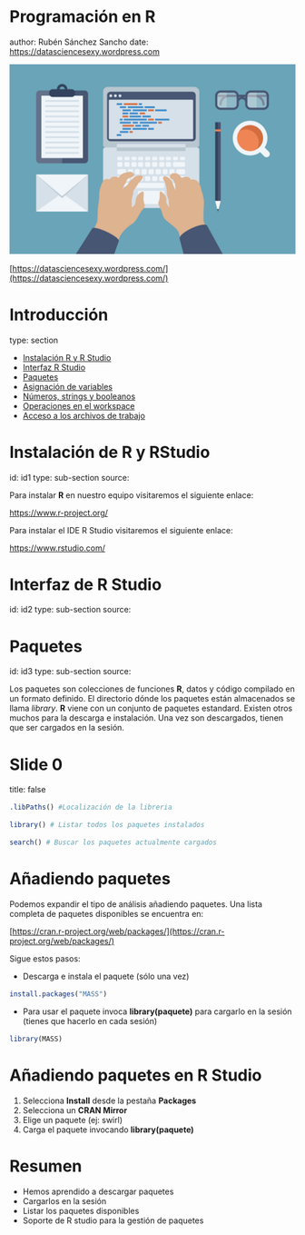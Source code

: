 Programación en R
========================================================
author: Rubén Sánchez Sancho
date: https://datasciencesexy.wordpress.com

![](presentation-figure/DATA-SCIENCE-USING-R-PROGRAMMING.jpg)

[https://datasciencesexy.wordpress.com/](https://datasciencesexy.wordpress.com/)

Introducción
========================================================
type: section

- [Instalación R y R Studio](#/id1)
- [Interfaz R Studio](#/id2)
- [Paquetes](#/id3)
- [Asignación de variables](#/id4)
- [Números, strings y booleanos](#/id5)
- [Operaciones en el workspace](#/id6)
- [Acceso a los archivos de trabajo](#/id7)

Instalación de R y RStudio
========================================================
id: id1
type: sub-section
source: 


Para instalar __R__ en nuestro equipo visitaremos el siguiente enlace:  


<https://www.r-project.org/>

Para instalar el IDE R Studio visitaremos el siguiente enlace:

<https://www.rstudio.com/>


Interfaz de R Studio
========================================================
id: id2
type: sub-section
source: 

Paquetes
========================================================
id: id3
type: sub-section
source: 

Los paquetes son colecciones de funciones __R__, datos y código compilado en un formato definido. El directorio dónde los paquetes están almacenados se llama _library_. __R__ viene con un conjunto de paquetes estandard. Existen otros muchos para la descarga e instalación. Una vez son descargados, tienen que ser cargados en la sesión.


Slide 0
========================================================
title: false


```r
.libPaths() #Localización de la libreria
```


```r
library() # Listar todos los paquetes instalados
```


```r
search() # Buscar los paquetes actualmente cargados
```


Añadiendo  paquetes
========================================================

Podemos expandir el tipo de análisis añadiendo paquetes. Una lista completa de paquetes disponibles se encuentra en:

[https://cran.r-project.org/web/packages/](https://cran.r-project.org/web/packages/)

Sigue estos pasos:

* Descarga e instala el paquete (sólo una vez)


```r
install.packages("MASS")
```


*  Para usar el paquete invoca __library(paquete)__ para cargarlo en la sesión (tienes que hacerlo en cada sesión)


```r
library(MASS)
```

Añadiendo  paquetes en R Studio
========================================================

  
1. Selecciona __Install__ desde la pestaña  __Packages__ 
2. Selecciona un __CRAN Mirror__
3. Elige un paquete (ej: swirl)
4. Carga el paquete invocando __library(paquete)__


Resumen
========================================================

* Hemos aprendido a descargar paquetes
* Cargarlos en la sesión
* Listar los paquetes disponibles
* Soporte de R studio para la gestión de paquetes

